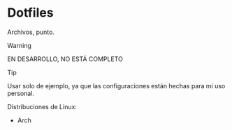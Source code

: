# Dotfiles
Archivos, punto.

> [!WARNING]
> EN DESARROLLO, NO ESTÁ COMPLETO

> [!TIP]
> Usar solo de ejemplo, ya que las configuraciones están hechas para mi uso personal.

Distribuciones de Linux:
- Arch

